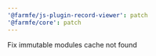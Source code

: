 ```yaml
---
'@farmfe/js-plugin-record-viewer': patch
'@farmfe/core': patch
---
```


Fix immutable modules cache not found

